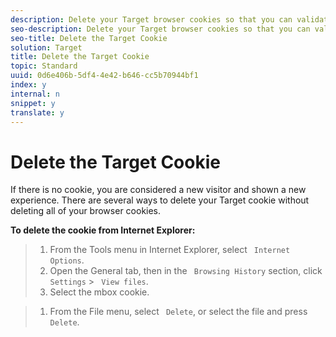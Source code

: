 ```yaml
---
description: Delete your Target browser cookies so that you can validate all of your experiences.
seo-description: Delete your Target browser cookies so that you can validate all of your experiences.
seo-title: Delete the Target Cookie
solution: Target
title: Delete the Target Cookie
topic: Standard
uuid: 0d6e406b-5df4-4e42-b646-cc5b70944bf1
index: y
internal: n
snippet: y
translate: y
---
```


# Delete the Target Cookie

If there is no cookie, you are considered a new visitor and shown a new experience. There are several ways to delete your Target cookie without deleting all of your browser cookies. 

**To delete the cookie from Internet Explorer:** 

>1. From the Tools menu in Internet Explorer, select ` Internet Options`.
>1. Open the General tab, then in the ` Browsing History` section, click ` Settings` > ` View files`.
>1. Select the mbox cookie.

>1. From the File menu, select ` Delete`, or select the file and press ` Delete`.
